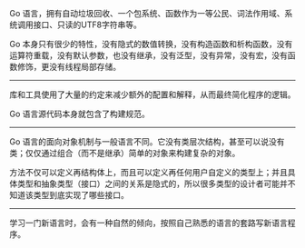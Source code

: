 
Go 语言，拥有自动垃圾回收、一个包系统、函数作为一等公民、词法作用域、系统调用接口、只读的UTF8字符串等。

Go 本身只有很少的特性，没有隐式的数值转换，没有构造函数和析构函数，没有运算符重载，没有默认参数，也没有继承，没有泛型，没有异常，没有宏，没有函数修饰，更没有线程局部存储。



---

库和工具使用了大量的约定来减少额外的配置和解释，从而最终简化程序的逻辑。


Go 语言源代码本身就包含了构建规范。


---

Go 语言的面向对象机制与一般语言不同。它没有类层次结构，甚至可以说没有类；仅仅通过组合（而不是继承）简单的对象来构建复杂的对象。


方法不仅可以定义再结构体上，而且可以定义再任何用户自定义的类型上；并且具体类型和抽象类型（接口）之间的关系是隐式的，所以很多类型的设计者可能并不知道该类型到底实现了哪些接口。


---

学习一门新语言时，会有一种自然的倾向，按照自己熟悉的语言的套路写新语言程序。



